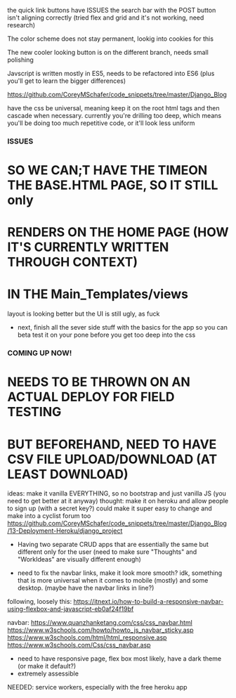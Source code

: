 
the quick link buttons have ISSUES
the search bar with the POST button isn't aligning correctly
(tried flex and grid and it's not working, need research)


The color scheme does not stay permanent, lookig into cookies for this

The new cooler looking button is on the different branch, needs small polishing

Javscript is written mostly in ES5, needs to be refactored into ES6 (plus you'll get to learn the bigger differences)


https://github.com/CoreyMSchafer/code_snippets/tree/master/Django_Blog

have the css be universal, meaning keep it on the root html tags
and then cascade when necessary. currently you're drilling too deep, which
means you'll be doing too much repetitive code, or it'll look less
uniform

### ISSUES ####
# SO WE CAN;T HAVE THE TIMEON THE BASE.HTML PAGE, SO IT STILL only
# RENDERS ON THE HOME PAGE (HOW IT'S CURRENTLY WRITTEN THROUGH CONTEXT)
# IN THE Main_Templates/views


layout is looking better but the UI is still ugly, as fuck

- next, finish all the sever side stuff with the basics for the app
so you can beta test it on your pone before you get too deep into the
css



### COMING UP NOW! ####
# NEEDS TO BE THROWN ON AN ACTUAL DEPLOY FOR FIELD TESTING
# BUT BEFOREHAND, NEED TO HAVE CSV FILE UPLOAD/DOWNLOAD (AT LEAST DOWNLOAD)



ideas: make it vanilla EVERYTHING, so no bootstrap and just vanilla JS (you need to get better at it anyway)
thought: make it on heroku and allow people to sign up (with a secret key?)
could make it super easy to change and make into a cyclist forum too
https://github.com/CoreyMSchafer/code_snippets/tree/master/Django_Blog/13-Deployment-Heroku/django_project

- Having two separate CRUD apps that are essentially the same
  but different only for the user
  (need to make sure "Thoughts" and "WorkIdeas" are visually different enough)


- need to fix the navbar links, make it look more smooth? idk, something that is more universal when it comes to
mobile (mostly) and some desktop. (maybe have the navbar links in line?)

following, loosely this: https://itnext.io/how-to-build-a-responsive-navbar-using-flexbox-and-javascript-eb0af24f19bf


navbar:
https://www.quanzhanketang.com/css/css_navbar.html
https://www.w3schools.com/howto/howto_js_navbar_sticky.asp
https://www.w3schools.com/html/html_responsive.asp
https://www.w3schools.com/Css/css_navbar.asp





- need to have responsive page, flex box most likely, have a dark theme (or make it default?)
- extremely assessible



NEEDED:
service workers, especially with the free heroku app

